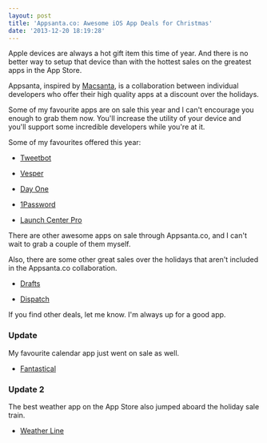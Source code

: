 ```yaml
---
layout: post
title: 'Appsanta.co: Awesome iOS App Deals for Christmas'
date: '2013-12-20 18:19:28'
---
```


<p>Apple devices are always a hot gift item this time of year. And there is no better way to setup that device than with the hottest sales on the greatest apps in the App Store.</p>

<p>Appsanta, inspired by <a href="http://macsanta.com">Macsanta</a>, is a collaboration between individual developers who offer their high quality apps at a discount over the holidays.  </p>

<p>Some of my favourite apps are on sale this year and I can't encourage you enough to grab them now. You'll increase the utility of your device and you'll support some incredible developers while you're at it.</p>

<p>Some of my favourites offered this year:</p>

<ul>
<li><p><a href="http://tapbots.com/software/tweetbot/">Tweetbot</a></p></li>
<li><p><a href="http://vesperapp.co">Vesper</a></p></li>
<li><p><a href="http://dayoneapp.com">Day One</a></p></li>
<li><p><a href="https://agilebits.com/onepassword/ios">1Password</a></p></li>
<li><p><a href="http://contrast.co/launch-center-pro/">Launch Center Pro</a></p></li>
</ul>

<p>There are other awesome apps on sale through Appsanta.co, and I can't wait to grab a couple of them myself.</p>

<p>Also, there are some other great sales over the holidays that aren't included in the Appsanta.co collaboration.</p>

<ul>
<li><p><a href="http://agiletortoise.com/drafts/">Drafts</a></p></li>
<li><p><a href="http://www.dispatchapp.net">Dispatch</a></p></li>
</ul>

<p>If you find other deals, let me know. I'm always up for a good app.</p>

<h3 id="update">Update</h3>

<p>My favourite calendar app just went on sale as well.</p>

<ul>
<li><a href="http://flexibits.com/fantastical-iphone">Fantastical</a></li>
</ul>

<h3 id="update2">Update 2</h3>

<p>The best weather app on the App Store also jumped aboard the holiday sale train.</p>

<ul>
<li><a href="http://weatherlineapp.com">Weather Line</a></li>
</ul>